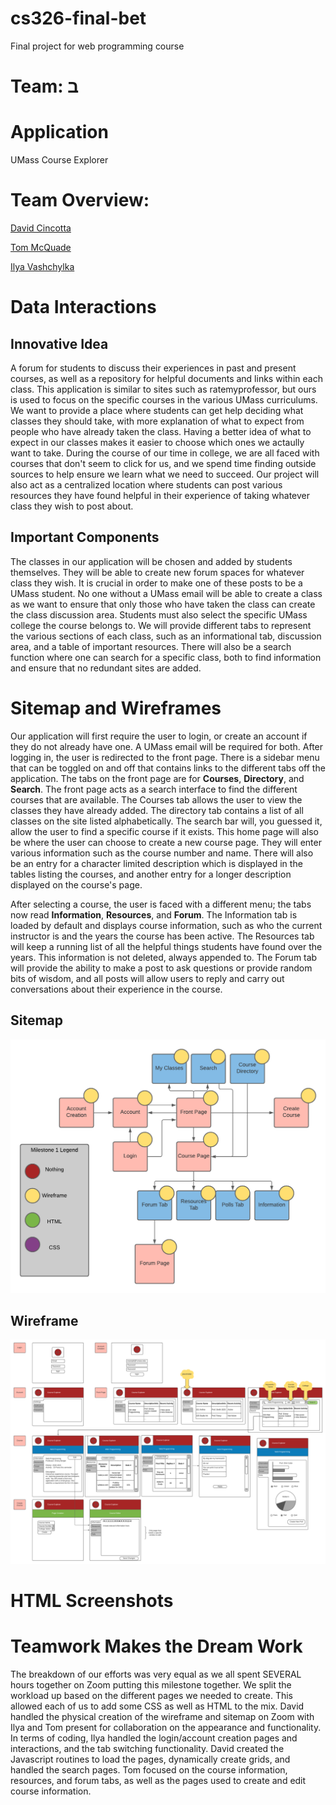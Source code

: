# cs326-final-bet
Final project for web programming course

# Team: &#1489;

# Application
UMass Course Explorer

# Team Overview:

[David Cincotta](https://github.com/DavidCincotta)

[Tom McQuade](https://github.com/tommcquade)

[Ilya Vashchylka](https://github.com/ilyavash)

# Data Interactions

## Innovative Idea

A forum for students to discuss their experiences in past and present courses, as well as a repository for helpful documents and links within each class.  This application is similar to sites such as ratemyprofessor, but ours is used to focus on the specific courses in the various UMass curriculums.  We want to provide a place where students can get help deciding what classes they should take, with more explanation of what to expect from people who have already taken the class.  Having a better idea of what to expect in our classes makes it easier to choose which ones we actaully want to take.  During the course of our time in college, we are all faced with courses that don't seem to click for us, and we spend time finding outside sources to help ensure we learn what we need to succeed.  Our project will also act as a centralized location where students can post various resources they have found helpful in their experience of taking whatever class they wish to post about.

## Important Components

The classes in our application will be chosen and added by students themselves.  They will be able to create new forum spaces for whatever class they wish.  It is crucial in order to make one of these posts to be a UMass student.  No one without a UMass email will be able to create a class as we want to ensure that only those who have taken the class can create the class discussion area.  Students must also select the specific UMass college the course belongs to.  We will provide different tabs to represent the various sections of each class, such as an informational tab, discussion area, and a table of important resources.  There will also be a search function where one can search for a specific class, both to find information and ensure that no redundant sites are added.  

# Sitemap and Wireframes
Our application will first require the user to login, or create an account if they do not already have one.  A UMass email will be required for both.  After logging in, the user 
is redirected to the front page.  There is a sidebar menu that can be toggled on and off that contains links to the different tabs off the application.  The tabs on the front page are for **Courses**, **Directory**, and **Search**.  The front page acts as a search interface to find the different courses that are available.  The Courses tab allows the user to view the classes they have already added.  The directory tab contains a list of all classes on the site listed alphabetically. The search bar will, you guessed it, allow the user to find a specific course if it exists.  This home page will also be where the user can choose to create a new course page.  They will enter various information such as the course number and name.  There will also be an entry for a character limited description which is displayed in the tables listing the courses, and another entry for a longer description displayed on the course's page.  

After selecting a course, the user is faced with a different menu; the tabs now read **Information**, **Resources**, and **Forum**.  The Information tab is loaded by default and displays course information, such as who the current instructor is and the years the course has been active.  The Resources tab will keep a running list of all the helpful things students have found over the years.  This information is not deleted, always appended to.  The Forum tab will provide the ability to make a post to ask questions or provide random bits of wisdom, and all posts will allow users to reply and carry out conversations about their experience in the course.  

## Sitemap
![Alt text](https://github.com/DavidCincotta/cs326-final-bet/blob/main/docs/sitemap.png?raw=true "sitemap")

## Wireframe
![Alt text](https://github.com/DavidCincotta/cs326-final-bet/blob/main/docs/wireframe.png?raw=true "wireframe")

# HTML Screenshots

# Teamwork Makes the Dream Work
The breakdown of our efforts was very equal as we all spent SEVERAL hours together on Zoom putting this milestone together.  We split the workload up based on the different pages we needed to create.  This allowed each of us to add some CSS as well as HTML to the mix.  David handled the physical creation of the wireframe and sitemap on Zoom with Ilya and Tom present for collaboration on the appearance and functionality.  In terms of coding, Ilya handled the login/account creation pages and interactions, and the tab switching functionality. David created the Javascript routines to load the pages, dynamically create grids, and handled the search pages.  Tom focused on the course information, resources, and forum tabs, as well as the pages used to create and edit course information.  